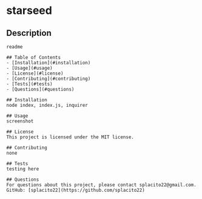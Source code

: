 # starseed
  ## Description
    readme

    ## Table of Contents
    - [Installation](#installation)
    - [Usage](#usage)
    - [License](#license)
    - [Contributing](#contributing)
    - [Tests](#tests)
    - [Questions](#questions)

    ## Installation
    node index, index.js, inquirer

    ## Usage
    screenshot

    ## License
    This project is licensed under the MIT license.

    ## Contributing
    none

    ## Tests
    testing here

    ## Questions
    For questions about this project, please contact splacito22@gmail.com.
    GitHub: [splacito22](https://github.com/splacito22)
  